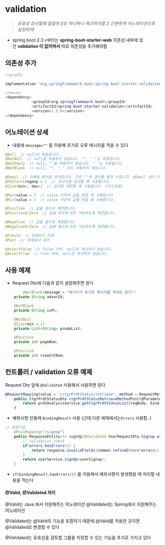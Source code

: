 # validation

> _유효성 검사할때 일일히 if로 하나하나 체크하지말고 간편하게 어노테이션으로 설정하자!_

-   spring boot 2.3 v부터는 **spring-boot-starter-web** 의존성 내부에 있던 **validation 이 없어져서** 따로 의존성을 추가해야함

## 의존성 추가

```java
//gradle

implementation "org.springframework.boot:spring-boot-starter-validation"

//maven
<dependency>
			<groupId>org.springframework.boot</groupId>
			<artifactId>spring-boot-starter-validation</artifactId>
			<version>2.5.6</version>
</dependency>
```

## 어노테이션 상세

-   내용에 `message=""` 를 이용해 추가로 오류 메시지를 적을 수 있다

```java
@Null  // null만 혀용합니다.
@NotNull  // null을 허용하지 않습니다. "", " "는 허용합니다.
@NotEmpty  // null, ""을 허용하지 않습니다. " "는 허용합니다.
@NotBlank  // null, "", " " 모두 허용하지 않습니다.

@Email  // 이메일 형식을 검사합니다. 다만 ""의 경우를 통과 시킵니다. @Email 보다 아래 나올 @Patten을 통한 정규식 검사를 더 많이 사용합니다.
@Pattern(regexp = )  // 정규식을 검사할 때 사용됩니다.
@Size(min=, max=)  // 길이를 제한할 때 사용됩니다. (리스트용)

@Max(value = )  // value 이하의 값을 받을 때 사용됩니다.
@Min(value = )  // value 이상의 값을 받을 때 사용됩니다.

@Positive  // 값을 양수로 제한합니다.
@PositiveOrZero  // 값을 양수와 0만 가능하도록 제한합니다.

@Negative  // 값을 음수로 제한합니다.
@NegativeOrZero  // 값을 음수와 0만 가능하도록 제한합니다.

@Future  // 현재보다 미래
@Past  // 현재보다 과거

@AssertFalse  // false 여부, null은 체크하지 않습니다.
@AssertTrue  // true 여부, null은 체크하지 않습니다.
```

## 사용 예제

-   Request Dto에 다음과 같이 설정해주면 된다

```java
		@NotBlank(message = "여기다가 추가로 메시지를 적어도 된다")
    private String adverId;

    @NotBlank
    private String isPc;

    @NotNull
    @Size(min = 1)
    private List<String> pcodeList;

    @Positive
    private int pageNum;

    @Positive
    private int viewCntNum;

```

## 컨트롤러 / validation 오류 예제

Request Dto 앞에 `@Validated` 사용해서 사용하면 된다

```jsx
@RequestMapping(value = "/ctgrPrdtStatus/retrieve", method = RequestMethod.POST, consumes = MediaType.APPLICATION_JSON_VALUE, produces = MediaType.APPLICATION_JSON_VALUE)
    public CtgrPrdtStatusDto ctgrPrdtStatusRetrieveMethodPost(@Parameter @RequestBody @Validated CtgrPrdtStatusReqDto reqBody, BindingResult bindingResult) {
        return prdtAnalysisService.getCtgrPrdtStatusList(reqBody, bindingResult);
    }
```

-   예외사항 만들때 `BindingResult` 사용 (근데 다른 예제에서는`Errors` 사용함..)

```java
// 회원가입
    @PostMapping("/signup")
    public ResponseEntity<?> signUp(@Validated UserRequestDto.Signup userSignup, Errors errors) {
        // validation check
        if(errors.hasErrors()) {
            return response.invalidFields(common.refineErrors(errors));
        }
        return userService.signUp(userSignup);
    }

```

-   `if(bindingResult.hasErrors())` 를 이용해서 예외사항이 발생했을 때 처리할 내용을 적는다

####  @Valid, @Validated 차이

@Valid는 Java 에서 지원해주는 어노테이션 @Validated는 Spring에서 지원해주는 어노테이션

@Validated는 @Valid의 기능을 포함하기 때문에 @Valid를 적용한 곳이면 @Validated로 변경할 수 있다

@Validated는 유효성을 검토할 그룹을 지정할 수 있는 기능을 추가로 가지고 있다
